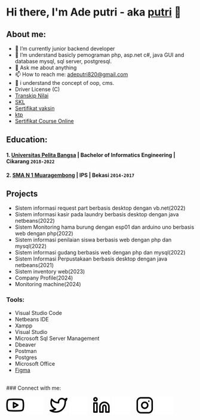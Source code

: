 # Hi there, I'm Ade putri - aka [putri](https://www.youtube.com/@aboutech) 👋
## About me:
- 🔭 I’m currently junior backend developer
- 🌱 I’m understand basicly pemograman php, asp.net c#, java GUI and database mysql, sql server, postgresql.
- 💬 Ask me about anything
- 📫 How to reach me: adeputri820@gmail.com
- 🌱 i understand the concept of oop, cms.
- Driver License (C)
-  [Transkip Nilai](https://drive.google.com/file/d/169GLDe2lgU7uNHLlDpSf1xh3b2HoL0Pe/view?usp=share_link)
-  [SKL](https://drive.google.com/file/d/169uDGV_h5jl83WKjcG6keqhYC-cPSZBE/view?usp=share_link)
-  [Sertifikat vaksin](https://drive.google.com/drive/folders/1SxyqZl-eCYD4uC3kJSfiUu_nNSJeNQwz?usp=share_link)
-  [ktp](https://drive.google.com/file/d/1tx6xZqmbGMnPbgfHXLm9822O09mXZLOU/view?usp=share_link)
-  [Sertifikat Course Online](https://drive.google.com/drive/folders/15YUMCv6TYvdk5T3U4BjkxkYl2VW0hz9g?usp=share_link)

## Education:

#### 1. [Universitas Pelita Bangsa](https://www.pelitabangsa.ac.id) | Bachelor of Informatics Engineering | Cikarang `2018-2022`
 
 
 #### 2. [SMA N 1 Muaragembong](#) | IPS | Bekasi `2014-2017`
 
## Projects
- Sistem informasi request part berbasis desktop dengan vb.net(2022) 
- Sistem informasi kasir pada laundry berbasis desktop dengan java netbeans(2022) 
- Sistem Monitoring hama burung dengan esp01 dan arduino uno berbasis web dengan php(2022) 
- Sistem informasi penilaian siswa berbasis web dengan php dan mysql(2022) 
- Sistem informasi gudang berbasis web dengan php dan mysql(2022) 
- Sistem Informasi Perpustakaan berbasis desktop dengan java netbeans(2021)
- Sistem inventory web(2023)
- Company Profile(2024)
- Monitoring machine(2024)
  

### Tools:

- Visual Studio Code
- Netbeans IDE
- Xampp
- Visual Studio
- Microsoft Sql Server Management
- Dbeaver
- Postman
- Postgres
- Microsoft Office
- [Figma](https://drive.google.com/drive/folders/1MZs7_poCTpqu1ijQwDEHNoJG8mC-T3Nt?usp=share_link)
<br />
### Connect with me:

[![website](./img/youtube-light.svg)](#gh-light-mode-only)
[![website](./img/youtube-dark.svg)](#gh-dark-mode-only)
&nbsp;&nbsp;
[![website](./img/twitter-light.svg)](#gh-light-mode-only)
[![website](./img/twitter-dark.svg)](#gh-dark-mode-only)
&nbsp;&nbsp;
[![website](./img/linkedin-light.svg)](https://www.linkedin.com/in/ade-putri-337306189#gh-light-mode-only)
[![website](./img/linkedin-dark.svg)](https://www.linkedin.com/in/ade-putri-337306189#gh-dark-mode-only)
&nbsp;&nbsp;
[![website](./img/instagram-light.svg)](#gh-light-mode-only)
[![website](./img/instagram-dark.svg)](#gh-dark-mode-only)



[webdev]: https://github.com/adeputri02/adeputri02
